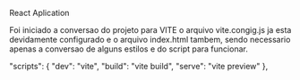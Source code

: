React Aplication


Foi iniciado a conversao do projeto para VITE 
o arquivo vite.congig.js ja esta devidamente configurado e o arquivo index.html tambem, sendo necessario apenas a conversao de alguns estilos e do script para funcionar.

  "scripts": {
    "dev": "vite",
    "build": "vite build",
    "serve": "vite preview"
  },